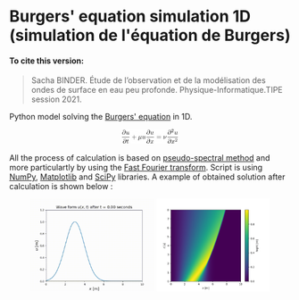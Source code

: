 # Burgers' equation simulation 1D (simulation de l'équation de Burgers)

#### To cite this version: 
> Sacha BINDER. Étude de l’observation et de la modélisation des ondes de surface en eau peu profonde. Physique-Informatique.TIPE session 2021.

Python model solving the [Burgers' equation](https://en.wikipedia.org/wiki/Burgers%27_equation) in 1D. 

<p align="center">
    <img src="burgersequation.png" alt="1D_burgers_equation" width="20%"></a>
</p>

All the process of calculation is based on [pseudo-spectral method](https://en.wikipedia.org/wiki/Spectral_method) and more particulartly by using the [Fast Fourier transform](https://en.wikipedia.org/wiki/Fast_Fourier_transform). Script is using [NumPy](https://numpy.org/), [Matplotlib](https://matplotlib.org/) and [SciPy](https://www.scipy.org/) libraries. A example of obtained solution after calculation is shown below :
<p align="center">
    <img src="BURGERS_calculated_solution.gif" alt="BURGERS_calculated_solution" width="44%"></a>
    <img src="BURGER_calculated_sol_flat.png" alt="BURGERS_calculated_solution_flat" width="40%"></a>
</p>
